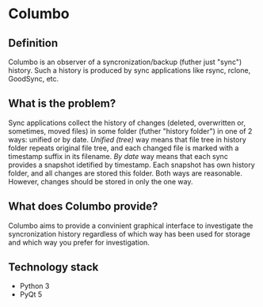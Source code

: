 # Columbo
## Definition
Columbo is an observer of a syncronization/backup (futher just "sync") history. Such a history is produced by sync applications like rsync, rclone, GoodSync, etc.

## What is the problem?
Sync applications collect the history of changes (deleted, overwritten or, sometimes, moved files) in some folder (futher "history folder") in one of 2 ways: unified or by date.
*Unified (tree)* way means that file tree in history folder repeats original file tree, and each changed file is marked with a timestamp suffix in its filename.
*By date* way means that each sync provides a snapshot idetified by timestamp. Each snapshot has own history folder, and all changes are stored this folder.
Both ways are reasonable. However, changes should be stored in only the one way.

## What does Columbo provide?
Columbo aims to provide a convinient graphical interface to investigate the syncronization history regardless of which way has been used for storage and which way you prefer for investigation.

## Technology stack
+ Python 3
+ PyQt 5